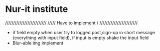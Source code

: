 # Nur-it institute

//////////////////////////
///// Have to implement /
////////////////////////

- if field empty when user try to logged,post,sign-up in short message (everything with input field), if input is empty shake the input field
- Blur-able img implement
